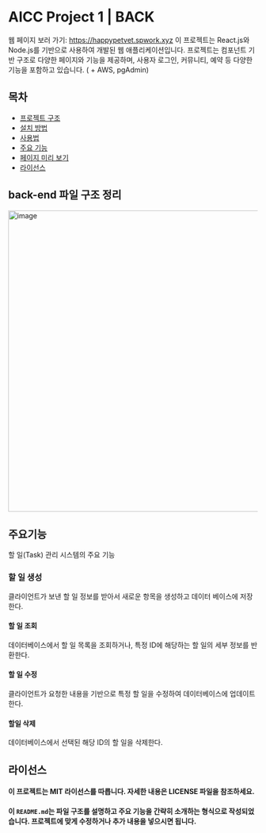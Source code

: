 # AICC Project 1 | BACK

웹 페이지 보러 가기: https://happypetvet.spwork.xyz
이 프로젝트는 React.js와 Node.js를 기반으로 사용하여 개발된 웹 애플리케이션입니다. 프로젝트는 컴포넌트 기반 구조로 다양한 페이지와 기능을 제공하며, 사용자 로그인, 커뮤니티, 예약 등 다양한 기능을 포함하고 있습니다. ( + AWS, pgAdmin)

## 목차
- [프로젝트 구조](#back-end-파일-구조-정리)
- [설치 방법](#설치방법)
- [사용법](#사용법)
- [주요 기능](#주요기능)
- [페이지 미리 보기](#페이지-미리보기)
- [라이선스](#라이선스)

## back-end 파일 구조 정리
<img width="607" alt="image" src="https://github.com/user-attachments/assets/9aa14cbd-1a39-4b1d-b8fe-66a2dc13b6a0">

## 주요기능
할 일(Task) 관리 시스템의 주요 기능

### 할 일 생성
클라이언트가 보낸 할 일 정보를 받아서 새로운 항목을 생성하고 데이터 베이스에 저장한다.
#### 할 일 조회
데이터베이스에서 할 일 목록을 조회하거나, 특정 ID에 해당하는 할 일의 세부 정보를 반환한다.
#### 할 일 수정
클라이언트가 요청한 내용을 기반으로 특정 할 일을 수정하여 데이터베이스에 업데이트한다.
#### 할일 삭제
데이터베이스에서 선택된 해당 ID의 할 일을 삭제한다.



## 라이선스
#### 이 프로젝트는 MIT 라이선스를 따릅니다. 자세한 내용은 LICENSE 파일을 참조하세요.
#### 이 `README.md`는 파일 구조를 설명하고 주요 기능을 간략히 소개하는 형식으로 작성되었습니다. 프로젝트에 맞게 수정하거나 추가 내용을 넣으시면 됩니다.


